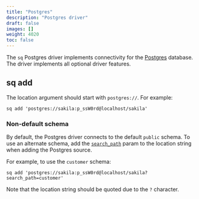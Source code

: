 ```yaml
---
title: "Postgres"
description: "Postgres driver"
draft: false
images: []
weight: 4020
toc: false
---
```

The `sq` Postgres driver implements connectivity for
the [Postgres](https://www.postgresql.org) database.
The driver implements all optional driver features.

## sq add

The location argument should start with `postgres://`. For example:

```shell
sq add 'postgres://sakila:p_ssW0rd@localhost/sakila'
```


### Non-default schema

By default, the Postgres driver connects to the default `public` schema.
To use an alternate schema, add the [`search_path`](https://www.postgresql.org/docs/current/ddl-schemas.html#DDL-SCHEMAS-PATH)
param to the location string when adding the Postgres source.

For example, to use the `customer` schema:

```shell
sq add 'postgres://sakila:p_ssW0rd@localhost/sakila?search_path=customer'
```
Note that the location string should be quoted due to the `?` character.
